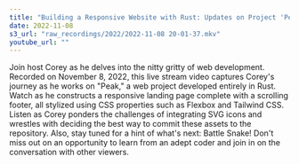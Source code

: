 ```yaml
---
title: "Building a Responsive Website with Rust: Updates on Project 'Peak'"
date: 2022-11-08
s3_url: "raw_recordings/2022/2022-11-08 20-01-37.mkv"
youtube_url: ""
---
```



Join host Corey as he delves into the nitty gritty of web development. Recorded on November 8, 2022, this live stream video captures Corey's journey as he works on "Peak," a web project developed entirely in Rust. Watch as he constructs a responsive landing page complete with a scrolling footer, all stylized using CSS properties such as Flexbox and Tailwind CSS. Listen as Corey ponders the challenges of integrating SVG icons and wrestles with deciding the best way to commit these assets to the repository. Also, stay tuned for a hint of what's next: Battle Snake! Don't miss out on an opportunity to learn from an adept coder and join in on the conversation with other viewers.
